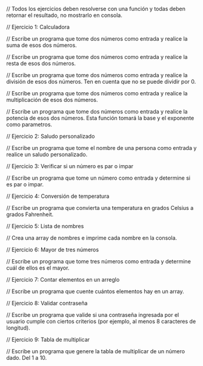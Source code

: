 // Todos los ejercicios deben resolverse con una función y todas deben retornar el resultado, no mostrarlo en consola.
 

// Ejercicio 1: Calculadora

// Escribe un programa que tome dos números como entrada y realice la suma de esos dos números.

// Escribe un programa que tome dos números como entrada y realice la resta de esos dos números.

// Escribe un programa que tome dos números como entrada y realice la división de esos dos números. Ten en cuenta que no se puede dividir por 0.

// Escribe un programa que tome dos números como entrada y realice la multiplicación de esos dos números.

// Escribe un programa que tome dos números como entrada y realice la potencia de esos dos números. Esta función tomará la base y el exponente como parametros.


// Ejercicio 2: Saludo personalizado

// Escribe un programa que tome el nombre de una persona como entrada y realice un saludo personalizado.

// Ejercicio 3: Verificar si un número es par o impar

// Escribe un programa que tome un número como entrada y determine si es par o impar.

 

// Ejercicio 4: Conversión de temperatura

// Escribe un programa que convierta una temperatura en grados Celsius a grados Fahrenheit.

 

// Ejercicio 5: Lista de nombres

// Crea una array de nombres e imprime cada nombre en la consola.

 

// Ejercicio 6: Mayor de tres números

// Escribe un programa que tome tres números como entrada y determine cuál de ellos es el mayor.

 

// Ejercicio 7: Contar elementos en un arreglo

// Escribe un programa que cuente cuántos elementos hay en un array.


// Ejercicio 8: Validar contraseña

// Escribe un programa que valide si una contraseña ingresada por el usuario cumple con ciertos criterios (por ejemplo, al menos 8 caracteres de longitud).

 

// Ejercicio 9: Tabla de multiplicar

// Escribe un programa que genere la tabla de multiplicar de un número dado. Del 1 a 10.